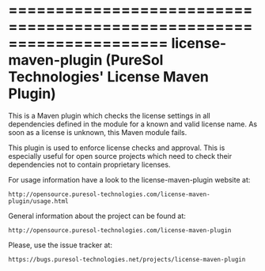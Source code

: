 =====================================================================
  license-maven-plugin (PureSol Technologies' License Maven Plugin)
=====================================================================

This is a Maven plugin which checks the license settings in all dependencies
defined in the module for a known and valid license name. As soon as a license
is unknown, this Maven module fails.

This plugin is used to enforce license checks and approval. This is especially
useful for open source projects which need to check their dependencies not to
contain proprietary licenses. 

For usage information have a look to the license-maven-plugin website at:

    http://opensource.puresol-technologies.com/license-maven-plugin/usage.html

General information about the project can be found at:      

    http://opensource.puresol-technologies.com/license-maven-plugin
    
Please, use the issue tracker at:

    https://bugs.puresol-technologies.net/projects/license-maven-plugin
                                                  
